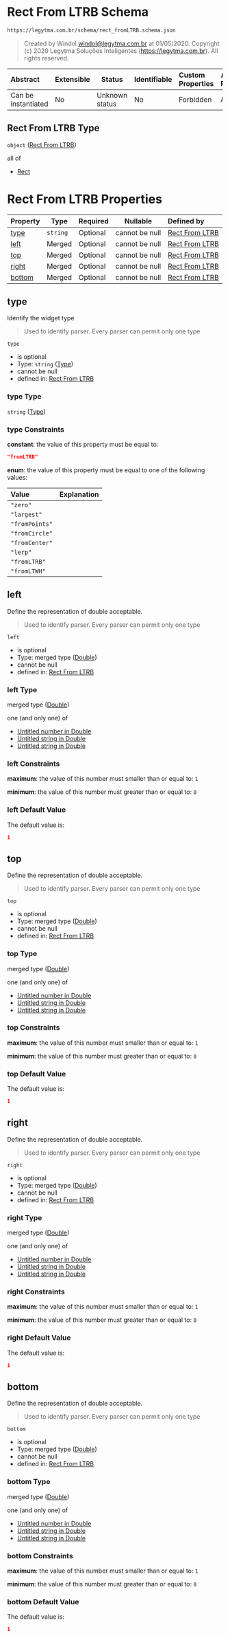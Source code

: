 # Rect From LTRB Schema

```txt
https://legytma.com.br/schema/rect_fromLTRB.schema.json
```




> Created by Windol [windol@legytma.com.br](mailto:windol@legytma.com.br) at 01/05/2020.
> Copyright (c) 2020 Legytma Soluções Inteligentes (<https://legytma.com.br>). All rights reserved.
>

| Abstract            | Extensible | Status         | Identifiable | Custom Properties | Additional Properties | Access Restrictions | Defined In                                                                              |
| :------------------ | ---------- | -------------- | ------------ | :---------------- | --------------------- | ------------------- | --------------------------------------------------------------------------------------- |
| Can be instantiated | No         | Unknown status | No           | Forbidden         | Allowed               | none                | [rect_fromLTRB.schema.json](../schema/rect_fromLTRB.schema.json "open original schema") |

## Rect From LTRB Type

`object` ([Rect From LTRB](rect_fromltrb.md))

all of

-   [Rect](decoration_image-properties-rect.md "check type definition")

# Rect From LTRB Properties

| Property          | Type     | Required | Nullable       | Defined by                                                                                                                      |
| :---------------- | -------- | -------- | -------------- | :------------------------------------------------------------------------------------------------------------------------------ |
| [type](#type)     | `string` | Optional | cannot be null | [Rect From LTRB](widget-definitions-type.md "https&#x3A;//legytma.com.br/schema/rect_fromLTRB.schema.json#/properties/type")    |
| [left](#left)     | Merged   | Optional | cannot be null | [Rect From LTRB](app_bar_theme-properties-double.md "https&#x3A;//legytma.com.br/schema/double.schema.json#/properties/left")   |
| [top](#top)       | Merged   | Optional | cannot be null | [Rect From LTRB](app_bar_theme-properties-double.md "https&#x3A;//legytma.com.br/schema/double.schema.json#/properties/top")    |
| [right](#right)   | Merged   | Optional | cannot be null | [Rect From LTRB](app_bar_theme-properties-double.md "https&#x3A;//legytma.com.br/schema/double.schema.json#/properties/right")  |
| [bottom](#bottom) | Merged   | Optional | cannot be null | [Rect From LTRB](app_bar_theme-properties-double.md "https&#x3A;//legytma.com.br/schema/double.schema.json#/properties/bottom") |

## type

Identify the widget type


> Used to identify parser. Every parser can permit only one type
>

`type`

-   is optional
-   Type: `string` ([Type](widget-definitions-type.md))
-   cannot be null
-   defined in: [Rect From LTRB](widget-definitions-type.md "https&#x3A;//legytma.com.br/schema/rect_fromLTRB.schema.json#/properties/type")

### type Type

`string` ([Type](widget-definitions-type.md))

### type Constraints

**constant**: the value of this property must be equal to:

```json
"fromLTRB"
```

**enum**: the value of this property must be equal to one of the following values:

| Value          | Explanation |
| :------------- | ----------- |
| `"zero"`       |             |
| `"largest"`    |             |
| `"fromPoints"` |             |
| `"fromCircle"` |             |
| `"fromCenter"` |             |
| `"lerp"`       |             |
| `"fromLTRB"`   |             |
| `"fromLTWH"`   |             |

## left

Define the representation of double acceptable.


> Used to identify parser. Every parser can permit only one type
>

`left`

-   is optional
-   Type: merged type ([Double](app_bar_theme-properties-double.md))
-   cannot be null
-   defined in: [Rect From LTRB](app_bar_theme-properties-double.md "https&#x3A;//legytma.com.br/schema/double.schema.json#/properties/left")

### left Type

merged type ([Double](app_bar_theme-properties-double.md))

one (and only one) of

-   [Untitled number in Double](double-definitions-doublenumber.md "check type definition")
-   [Untitled string in Double](double-definitions-doublestring.md "check type definition")
-   [Untitled string in Double](double-definitions-doubleenum.md "check type definition")

### left Constraints

**maximum**: the value of this number must smaller than or equal to: `1`

**minimum**: the value of this number must greater than or equal to: `0`

### left Default Value

The default value is:

```json
1
```

## top

Define the representation of double acceptable.


> Used to identify parser. Every parser can permit only one type
>

`top`

-   is optional
-   Type: merged type ([Double](app_bar_theme-properties-double.md))
-   cannot be null
-   defined in: [Rect From LTRB](app_bar_theme-properties-double.md "https&#x3A;//legytma.com.br/schema/double.schema.json#/properties/top")

### top Type

merged type ([Double](app_bar_theme-properties-double.md))

one (and only one) of

-   [Untitled number in Double](double-definitions-doublenumber.md "check type definition")
-   [Untitled string in Double](double-definitions-doublestring.md "check type definition")
-   [Untitled string in Double](double-definitions-doubleenum.md "check type definition")

### top Constraints

**maximum**: the value of this number must smaller than or equal to: `1`

**minimum**: the value of this number must greater than or equal to: `0`

### top Default Value

The default value is:

```json
1
```

## right

Define the representation of double acceptable.


> Used to identify parser. Every parser can permit only one type
>

`right`

-   is optional
-   Type: merged type ([Double](app_bar_theme-properties-double.md))
-   cannot be null
-   defined in: [Rect From LTRB](app_bar_theme-properties-double.md "https&#x3A;//legytma.com.br/schema/double.schema.json#/properties/right")

### right Type

merged type ([Double](app_bar_theme-properties-double.md))

one (and only one) of

-   [Untitled number in Double](double-definitions-doublenumber.md "check type definition")
-   [Untitled string in Double](double-definitions-doublestring.md "check type definition")
-   [Untitled string in Double](double-definitions-doubleenum.md "check type definition")

### right Constraints

**maximum**: the value of this number must smaller than or equal to: `1`

**minimum**: the value of this number must greater than or equal to: `0`

### right Default Value

The default value is:

```json
1
```

## bottom

Define the representation of double acceptable.


> Used to identify parser. Every parser can permit only one type
>

`bottom`

-   is optional
-   Type: merged type ([Double](app_bar_theme-properties-double.md))
-   cannot be null
-   defined in: [Rect From LTRB](app_bar_theme-properties-double.md "https&#x3A;//legytma.com.br/schema/double.schema.json#/properties/bottom")

### bottom Type

merged type ([Double](app_bar_theme-properties-double.md))

one (and only one) of

-   [Untitled number in Double](double-definitions-doublenumber.md "check type definition")
-   [Untitled string in Double](double-definitions-doublestring.md "check type definition")
-   [Untitled string in Double](double-definitions-doubleenum.md "check type definition")

### bottom Constraints

**maximum**: the value of this number must smaller than or equal to: `1`

**minimum**: the value of this number must greater than or equal to: `0`

### bottom Default Value

The default value is:

```json
1
```
